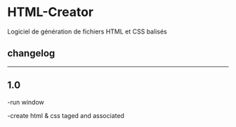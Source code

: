 # HTML-Creator
Logiciel de génération de fichiers HTML et CSS balisés

changelog
--------------------------------
--------------------------------

1.0
------
-run window

-create html & css taged and associated

